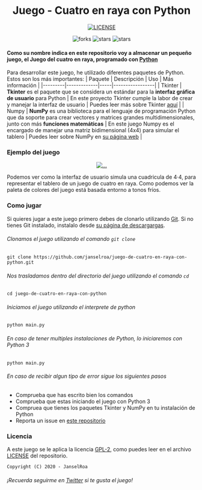 <h1 align="center">Juego - Cuatro en raya con Python</h1>
<p align="center">
  <a href="https://github.com/janselroa/juego-de-cuatro-en-raya-con-python/blob/master/LICENSE" target="_blank">
    <img alt="LICENSE" src="https://img.shields.io/eclipse-marketplace/l/notepad4e?style=for-the-badge"/>
  </a>
</p>
<p align="center">
    <img alt="forks" src="https://img.shields.io/github/forks/janselroa/juego-cuatro-en-raya-con-python?label=Forks&style=social"/>
    <img alt="stars" src="https://img.shields.io/github/stars/janselroa/juego-cuatro-en-raya-con-python?style=social"/>
    <img alt="stars" src="https://img.shields.io/github/watchers/janselroa/juego-cuatro-en-raya-con-python?style=social"/>
</p>

#### Como su nombre indica en este repositorio voy a almacenar un pequeño juego, el **Juego del cuatro en raya, programado con [Python](https://www.python.org/)**
Para desarrollar este juego, he utilizado diferentes paquetes de Python. Estos son los más importantes:
| Paquete | Descripción | Uso | Más información |
|---------|-------------|-----|-----------------|
| Tkinter | **Tkinter** es el paquete que se considera un estándar para la **interfaz gráfica de usuario** para Python | En este proyecto Tkinter cumple la labor de crear y manejar la interfaz de usuario | Puedes leer más sobre Tkinter [aquí](https://guia-tkinter.readthedocs.io/es/develop/) |
| Numpy | **NumPy** es una biblioteca para el lenguaje de programación Python que da soporte para crear vectores y matrices grandes multidimensionales, junto con más **funciones matemáticas** | En este juego Numpy es el encargado de manejar una matriz bidimensional (4x4) para simular el tablero | Puedes leer sobre NumPy en [su página web](https://numpy.org/) | 

### Ejemplo del juego
<p align="center">
  <a href="https://github.com/janselroa/juego-de-cuatro-en-raya-con-python/blob/master/main.py">
    <img src="https://media.discordapp.net/attachments/756565708598673561/757611034428309544/unknown.png?width=339&height=474" alt="...">
  </a>
</p>
Podemos ver como la interfaz de usuario simula una cuadricula de 4·4, para representar el tablero de un juego de cuatro en raya. Como podemos ver la paleta de colores del juego está basada entorno a tonos fríos.

### Como jugar
Si quieres jugar a este juego primero debes de clonarlo utilizando [Git](https://git-scm.com/). Si no tienes Git instalado, instalalo desde [su página de descargargas](https://git-scm.com/downloads).
###### Clonamos el juego utilizando el comando `git clone`
```shell
git clone https://github.com/janselroa/juego-de-cuatro-en-raya-con-python.git
```
###### Nos trasladamos dentro del directorio del juego utilizando el comando `cd` 
```shell
cd juego-de-cuatro-en-raya-con-python
```
###### Iniciamos el juego utilizando el interprete de python
```shell
python main.py
```
###### En caso de tener multiples instalaciones de Python, lo iniciaremos con Python 3
```shell
python main.py
```
###### En caso de recibir algun tipo de error sigue los siguientes pasos 
* Comprueba que has escrito bien los comandos
* Comprueba que estas iniciando el juego con Python 3 
* Compruea que tienes los paquetes Tkinter y NumPy en tu instalación de Python
* Reporta un issue en [este repositorio](https://github.com/janselroa/juego-de-cuatro-en-raya-con-python/issues)

### Licencia
A este juego se le aplica la licencia [GPL-2](https://www.gnu.org/licenses/old-licenses/gpl-2.0.html), como puedes leer en el archivo [LICENSE](https://github.com/janselroa/juego-de-cuatro-en-raya-con-python/blob/master/LICENSE) del repositorio.
```
Copyright (C) 2020 - JanselRoa
```
###### ¡Recuerda seguirme en [Twitter](https://twitter.com/RoaJansel) si te gusta el juego!
